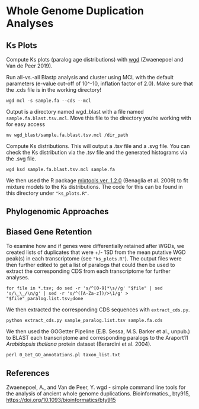 # Whole Genome Duplication Analyses

## Ks Plots

Compute Ks plots (paralog age distributions) with [wgd](https://github.com/arzwa/wgd) (Zwaenepoel and Van de Peer 2019). 

Run all-vs.-all Blastp analysis and cluster using MCL with the default parameters (e-value cut-off of 10^-10, inflation factor of 2.0). Make sure that the .cds file is in the working directory!
```
wgd mcl -s sample.fa --cds --mcl
```
Output is a directory named wgd_blast with a file named `sample.fa.blast.tsv.mcl`. Move this file to the directory you’re working with for easy access
```
mv wgd_blast/sample.fa.blast.tsv.mcl /dir_path
```
Compute Ks distributions. This will output a .tsv file and a .svg file. You can check the Ks distribution via the .tsv file and the generated histograms via the .svg file.
```
wgd ksd sample.fa.blast.tsv.mcl sample.fa
```
We then used the R package [mixtools ver. 1.2.0](https://cran.r-project.org/web/packages/mixtools/mixtools.pdf) (Benaglia et al. 2009) to fit mixture models to the Ks distributions. The code for this can be found in this directory under `"ks_plots.R"`. 


## Phylogenomic Approaches 

## Biased Gene Retention 

To examine how and if genes were differentially retained after WGDs, we created lists of duplicates that were +/- 1SD from the mean putative WGD peak(s) in each transcriptome (see `"ks_plots.R"`). The output files were then further edited to get a list of paralogs that could then be used to extract the corresponding CDS from each transcriptome for further analyses. 

```
for file in *.tsv; do sed -r 's/^[0-9]*\s//g' "$file" | sed 's/\_\_/\n/g' | sed -r 's/^([A-Za-z])/>\1/g' > "$file"_paralog.list.tsv;done
```

We then extracted the corresponding CDS sequences with `extract_cds.py`. 

```
python extract_cds.py sample_paralog.list.tsv sample.fa.cds 
```

We then used the GOGetter Pipeline (E.B. Sessa, M.S. Barker et al., unpub.) to BLAST each transcriptome and corresponding paralogs to the Araport11 <i>Arabidopsis thaliana </i> protein dataset (Berardini et al. 2004). 

```
perl 0_Get_GO_annotations.pl taxon_list.txt 
```



## References 

Zwaenepoel, A., and Van de Peer, Y. wgd - simple command line tools for the analysis of ancient whole genome duplications. Bioinformatics., bty915, https://doi.org/10.1093/bioinformatics/bty915

